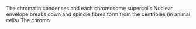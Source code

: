 The chromatin condenses and each chromosome supercoils
Nuclear envelope breaks down and spindle fibres form from the centrioles (in animal cells)
The chromo